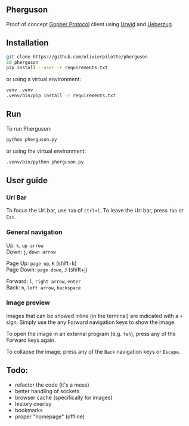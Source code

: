 ## Pherguson
Proof of concept [Gopher Protocol](https://en.wikipedia.org/wiki/Gopher_(protocol)) client using [Urwid](http://urwid.org/) and [Ueberzug](https://github.com/seebye/ueberzug).

## Installation
```bash
git clone https://github.com/olivierpilotte/pherguson
cd pherguson
pip install --user -r requirements.txt
```

or using a virtual environment:
```bash
venv .venv
.venv/bin/pip install -r requirements.txt
```

## Run
To run Pherguson:
```bash
python pherguson.py
```

or using the virtual environment:
```bash
.venv/bin/python pherguson.py
```

## User guide
### Url Bar
To focus the Url bar, use `tab` of `ctrl+l`. To leave the Url bar, press `Tab` or `Esc`.

### General navigation
Up: `k`, `up arrow`\
Down: `j`, `down arrow`

Page Up: `page up`, `K` (shift+k)\
Page Down: `page down`, `J` (shift+j)

Forward: `l`, `right arrow`, `enter`\
Back: `h`, `left arrow`, `backspace`

### Image preview
Images that can be showed inline (in the terminal) are indicated with a `+` sign.
Simply use the any Forward navigation keys to show the image.

To open the image in an external program (e.g. `feh`), press any of the Forward keys again.

To collapse the image, press any of the `Back` navigation keys or `Escape`.

## Todo:
* refactor the code (it's a mess)
* better handling of sockets
* browser cache (specifically for images)
* history overlay
* bookmarks
* proper "homepage" (offline)
